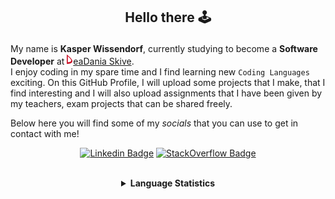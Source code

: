 ## <p align="center">Hello there 🕹️</p>

My name is **Kasper Wissendorf**, currently studying to become a **Software Developer** at [![Icon](/icons/Dania.png)eaDania Skive](https://eadania.com/). <br>
I enjoy coding in my spare time and I find learning new `Coding Languages` exciting. On this GitHub Profile, I will upload some projects that I make, that I find interesting and I will also upload assignments that I have been given by my teachers, exam projects that can be shared freely. 

Below here you will find some of my *socials* that you can use to get in contact with me!

<div align="center">
  
[![Linkedin Badge](https://img.shields.io/badge/-LinkedIn-blue?style=flat-square&logo=Linkedin&logoColor=white)](https://www.linkedin.com/in/kasper-wissendorf-7279011b6/)
[![StackOverflow Badge](https://img.shields.io/badge/-Stack%20Overflow-FE7A16?style=flat-square&logo=Stack-Overflow&logoColor=white)](https://stackoverflow.com/users/18100435/kasper-wissendorf)
</div>

<br>
<details>
<summary align="center"><strong>Language Statistics</strong></summary>
<br>
<table align="center">
	<tr>
		<th>Language</th>
		<th>Time Spent</th>
		<th>Percent</th>
	</tr>
	<tr>
		<td>JavaScript</td>
		<td>07h 13m</td>
		<td>36.78%</td>
	</tr>
	<tr>
		<td>C#</td>
		<td>05h 15m</td>
		<td>26.71%</td>
	</tr>
	<tr>
		<td>HTML</td>
		<td>02h 28m</td>
		<td>12.57%</td>
	</tr>
	<tr>
		<td>Markdown</td>
		<td>01h 23m</td>
		<td>7.11%</td>
	</tr>
	<tr>
		<td>TypeScript</td>
		<td>00h 59m</td>
		<td>5.05%</td>
	</tr>
	<tr>
		<td>Lua</td>
		<td>00h 47m</td>
		<td>4.05%</td>
	</tr>
	<tr>
		<td>JSON</td>
		<td>00h 38m</td>
		<td>3.24%</td>
	</tr>
	<tr>
		<td>CSS</td>
		<td>00h 19m</td>
		<td>1.69%</td>
	</tr>
	<tr>
		<td>Other</td>
		<td>00h 13m</td>
		<td>1.12%</td>
	</tr>
	<tr>
		<td>XAML</td>
		<td>00h 07m</td>
		<td>0.64%</td>
	</tr>
	<tr>
		<td>Git Config</td>
		<td>00h 06m</td>
		<td>0.52%</td>
	</tr>
	<tr>
		<td>YAML</td>
		<td>00h 04m</td>
		<td>0.36%</td>
	</tr>
	<tr>
		<td>Text</td>
		<td>00h 01m</td>
		<td>0.13%</td>
	</tr>
	<tr>
		<td>Perl</td>
		<td>00h 00m</td>
		<td>0.02%</td>
	</tr>
</table>
<p align="center"><sub>Last Updated: 02/18/2022 12:27:37</sub></p>
<p align="center"><sub>Data first recorded on 31th. January of 2022</sub></p>
</details>